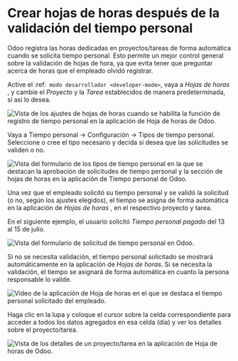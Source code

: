 # Crear hojas de horas después de la validación del tiempo personal

Odoo registra las horas dedicadas en proyectos/tareas de forma automática
cuando se solicita tiempo personal. Esto permite un mejor control general
sobre la validación de hojas de hora, ya que evita tener que preguntar acerca
de horas que el empleado olvidó registrar.

Active el :ref:` modo desarrollador <developer-mode>`, vaya a _Hojas de horas_
, y cambie el _Proyecto_ y la _Tarea_ establecidos de manera predeterminada,
si así lo desea.

![Vista de los ajustes de hojas de horas cuando se habilita la función de
registro de tiempo personal en la aplicación de Hoja de horas de
Odoo.](../../../../_images/record_time_off.png)

Vaya a Tiempo personal -> Configuración -> Tipos de tiempo personal.
Seleccione o cree el tipo necesario y decida si desea que las solicitudes se
validen o no.

![Vista del formulario de los tipos de tiempo personal en la que se destacan
la aprobación de solicitudes de tiempo personal y la sección de hojas de horas
en la aplicación de Tiempo personal de
Odoo.](../../../../_images/time_off_types.png)

Una vez que el empleado solicitó su tiempo personal y se validó la solicitud
(o no, según los ajustes elegidos), el tiempo se asigna de forma automática en
la aplicación de _Hojas de horas_ , en el respectivo proyecto y tarea.

En el siguiente ejemplo, el usuario solicitó _Tiempo personal pagado_ del 13
al 15 de julio.

![Vista del formulario de solicitud de tiempo personal en
Odoo.](../../../../_images/time_off_request.png)

Si no se necesita validación, el tiempo personal solicitado se mostrará
automáticamente en la aplicación de _Hojas de horas_. Si se necesita la
validación, el tiempo se asignará de forma automática en cuanto la persona
responsable lo valide.

![Video de la aplicación de Hoja de horas en el que se destaca el tiempo
personal solicitado del empleado.](../../../../_images/timesheets.png)

Haga clic en la lupa y coloque el cursor sobre la celda correspondiente para
acceder a todos los datos agregados en esa celda (día) y ver los detalles
sobre el proyecto/tarea.

![Vista de los detalles de un proyecto/tarea en la aplicación de Hoja de horas
de Odoo.](../../../../_images/timesheet_description.png)

